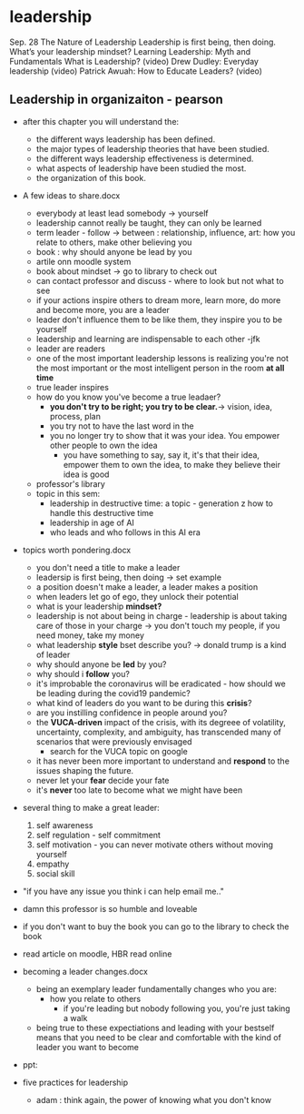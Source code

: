 # leadership

Sep. 28
The Nature of Leadership
Leadership is first being, then doing.
What’s your leadership mindset?
Learning Leadership: Myth and Fundamentals
What is Leadership? (video)
Drew Dudley: Everyday leadership (video)
Patrick Awuah: How to Educate Leaders? (video)

## Leadership in organizaiton - pearson

- after this chapter you will understand the:
    - the different ways leadership has been defined.
    - the major types of leadership theories that have been studied.
    - the different ways leadership effectiveness is determined.
    - what aspects of leadership have been studied the most.
    - the organization of this book.

- A few ideas to share.docx
    - everybody at least lead somebody -> yourself
    - leadership cannot really be taught, they can only be learned
    - term leader - follow -> between : relationship, influence, art: how you relate to others, make other believing you
    - book : why should anyone be lead by you
    - artile onn moodle system
    - book about mindset -> go to library to check out
    - can contact professor and discuss - where to look but not what to see
    - if your actions inspire others to dream more, learn more, do more and become more, you are a leader
    - leader don't influence them to be like them, they inspire you to be yourself
    - leadership and learning are indispensable to each other -jfk
    - leader are readers
    - one of the most important leadership lessons is realizing you're not the most important or the most intelligent person in the room **at all time**
    - true leader inspires
    - how do you know you've become a true leadaer?
        - **you don't try to be right; you try to be clear.**-> vision, idea, process, plan
        - you try not to have the last word in the
        - you no longer try to show that it was your idea. You empower other people to own the idea
            - you have something to say, say it, it's that their idea, empower them to own the idea, to make they believe their idea is good
    - professor's library
    - topic in this sem:
        - leadership in destructive time: a topic - generation z how to handle this destructive time
        - leadership in age of AI
        - who leads and who follows in this AI era
- topics worth pondering.docx
    - you don't need a title to make a leader
    - leadersip is first being, then doing -> set example
    - a position doesn't make a leader, a leader makes a position
    - when leaders let go of ego, they unlock their potential
    - what is your leadership **mindset?**
    - leadership is not about being in charge - leadership is about taking care of those in your charge -> you don't touch my people, if you need money, take my money
    - what leadership **style** bset describe you? -> donald trump is a kind of leader
    - why should anyone be **led** by you?
    - why should i **follow** you?
    - it's improbable the coronavirus will be eradicated - how should we be leading during the covid19 pandemic?
    - what kind of leaders do you want to be during this **crisis**?
    - are you instilling confidence in people around you?
    - the **VUCA-driven** impact of the crisis, with its degreee of volatility, uncertainty, complexity, and ambiguity, has transcended many of scenarios that were previously envisaged
        - search for the VUCA topic on google
    - it has never been more important to understand and **respond** to the issues shaping the future.
    - never let your **fear** decide your fate
    - it's **never** too late to become what we might have been

- several thing to make a great leader:
    1. self awareness
    2. self regulation - self commitment
    3. self motivation - you can never motivate others without moving yourself
    4. empathy 
    5. social skill

- "if you have any issue you think i can help email me.."
- damn this professor is so humble and loveable
- if you don't want to buy the book you can go to the library to check the book
- read article on moodle, HBR read online

- becoming a leader changes.docx
    - being an exemplary leader fundamentally changes who you are:
        - how you relate to others
            - if you're leading but nobody following you, you're just taking a walk
    - being true to these expectiations and leading with  your bestself means that you need to be clear and comfortable with the kind of leader you want to become

- ppt:
- five practices for leadership
    - adam : think again, the power of knowing what you don't know
